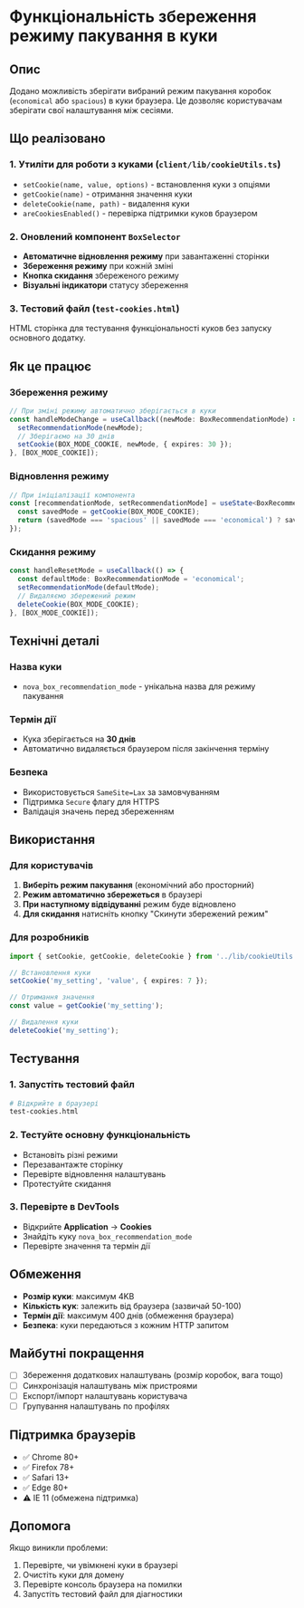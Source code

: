 # Функціональність збереження режиму пакування в куки

## Опис

Додано можливість зберігати вибраний режим пакування коробок (`economical` або `spacious`) в куки браузера. Це дозволяє користувачам зберігати свої налаштування між сесіями.

## Що реалізовано

### 1. Утиліти для роботи з куками (`client/lib/cookieUtils.ts`)

- `setCookie(name, value, options)` - встановлення куки з опціями
- `getCookie(name)` - отримання значення куки
- `deleteCookie(name, path)` - видалення куки
- `areCookiesEnabled()` - перевірка підтримки куков браузером

### 2. Оновлений компонент `BoxSelector`

- **Автоматичне відновлення режиму** при завантаженні сторінки
- **Збереження режиму** при кожній зміні
- **Кнопка скидання** збереженого режиму
- **Візуальні індикатори** статусу збереження

### 3. Тестовий файл (`test-cookies.html`)

HTML сторінка для тестування функціональності куков без запуску основного додатку.

## Як це працює

### Збереження режиму

```typescript
// При зміні режиму автоматично зберігається в куки
const handleModeChange = useCallback((newMode: BoxRecommendationMode) => {
  setRecommendationMode(newMode);
  // Зберігаємо на 30 днів
  setCookie(BOX_MODE_COOKIE, newMode, { expires: 30 });
}, [BOX_MODE_COOKIE]);
```

### Відновлення режиму

```typescript
// При ініціалізації компонента
const [recommendationMode, setRecommendationMode] = useState<BoxRecommendationMode>(() => {
  const savedMode = getCookie(BOX_MODE_COOKIE);
  return (savedMode === 'spacious' || savedMode === 'economical') ? savedMode : 'economical';
});
```

### Скидання режиму

```typescript
const handleResetMode = useCallback(() => {
  const defaultMode: BoxRecommendationMode = 'economical';
  setRecommendationMode(defaultMode);
  // Видаляємо збережений режим
  deleteCookie(BOX_MODE_COOKIE);
}, [BOX_MODE_COOKIE]);
```

## Технічні деталі

### Назва куки
- `nova_box_recommendation_mode` - унікальна назва для режиму пакування

### Термін дії
- Кука зберігається на **30 днів**
- Автоматично видаляється браузером після закінчення терміну

### Безпека
- Використовується `SameSite=Lax` за замовчуванням
- Підтримка `Secure` флагу для HTTPS
- Валідація значень перед збереженням

## Використання

### Для користувачів

1. **Виберіть режим пакування** (економічний або просторний)
2. **Режим автоматично збережеться** в браузері
3. **При наступному відвідуванні** режим буде відновлено
4. **Для скидання** натисніть кнопку "Скинути збережений режим"

### Для розробників

```typescript
import { setCookie, getCookie, deleteCookie } from '../lib/cookieUtils';

// Встановлення куки
setCookie('my_setting', 'value', { expires: 7 });

// Отримання значення
const value = getCookie('my_setting');

// Видалення куки
deleteCookie('my_setting');
```

## Тестування

### 1. Запустіть тестовий файл
```bash
# Відкрийте в браузері
test-cookies.html
```

### 2. Тестуйте основну функціональність
- Встановіть різні режими
- Перезавантажте сторінку
- Перевірте відновлення налаштувань
- Протестуйте скидання

### 3. Перевірте в DevTools
- Відкрийте **Application** → **Cookies**
- Знайдіть куку `nova_box_recommendation_mode`
- Перевірте значення та термін дії

## Обмеження

- **Розмір куки**: максимум 4KB
- **Кількість кук**: залежить від браузера (зазвичай 50-100)
- **Термін дії**: максимум 400 днів (обмеження браузера)
- **Безпека**: куки передаються з кожним HTTP запитом

## Майбутні покращення

- [ ] Збереження додаткових налаштувань (розмір коробок, вага тощо)
- [ ] Синхронізація налаштувань між пристроями
- [ ] Експорт/імпорт налаштувань користувача
- [ ] Групування налаштувань по профілях

## Підтримка браузерів

- ✅ Chrome 80+
- ✅ Firefox 78+
- ✅ Safari 13+
- ✅ Edge 80+
- ⚠️ IE 11 (обмежена підтримка)

## Допомога

Якщо виникли проблеми:

1. Перевірте, чи увімкнені куки в браузері
2. Очистіть куки для домену
3. Перевірте консоль браузера на помилки
4. Запустіть тестовий файл для діагностики
